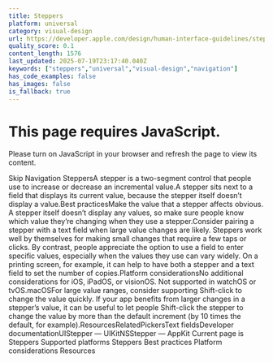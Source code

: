 ```yaml
---
title: Steppers
platform: universal
category: visual-design
url: https://developer.apple.com/design/human-interface-guidelines/steppers
quality_score: 0.1
content_length: 1576
last_updated: 2025-07-19T23:17:40.040Z
keywords: ["steppers","universal","visual-design","navigation"]
has_code_examples: false
has_images: false
is_fallback: true
---
```


# This page requires JavaScript.

Please turn on JavaScript in your browser and refresh the page to view its content.

Skip Navigation SteppersA stepper is a two-segment control that people use to increase or decrease an incremental value.A stepper sits next to a field that displays its current value, because the stepper itself doesn’t display a value.Best practicesMake the value that a stepper affects obvious. A stepper itself doesn’t display any values, so make sure people know which value they’re changing when they use a stepper.Consider pairing a stepper with a text field when large value changes are likely. Steppers work well by themselves for making small changes that require a few taps or clicks. By contrast, people appreciate the option to use a field to enter specific values, especially when the values they use can vary widely. On a printing screen, for example, it can help to have both a stepper and a text field to set the number of copies.Platform considerationsNo additional considerations for iOS, iPadOS, or visionOS. Not supported in watchOS or tvOS.macOSFor large value ranges, consider supporting Shift-click to change the value quickly. If your app benefits from larger changes in a stepper’s value, it can be useful to let people Shift-click the stepper to change the value by more than the default increment (by 10 times the default, for example).ResourcesRelatedPickersText fieldsDeveloper documentationUIStepper — UIKitNSStepper — AppKit Current page is Steppers Supported platforms Steppers Best practices Platform considerations Resources